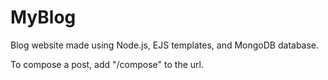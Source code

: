 # MyBlog
Blog website made using Node.js, EJS templates, and MongoDB database.

To compose a post, add "/compose" to the url.
